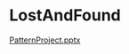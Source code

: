 # LostAndFound
[PatternProject.pptx](https://github.com/Logaka/LostAndFound/files/13749548/PatternProject.pptx)
